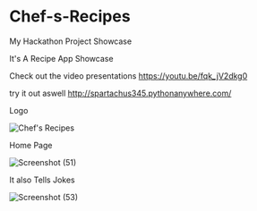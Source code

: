 # Chef-s-Recipes

My Hackathon Project Showcase

It's A Recipe App Showcase

Check out the video presentations
https://youtu.be/fqk_jV2dkg0

try it out aswell
http://spartachus345.pythonanywhere.com/

Logo


![Chef's Recipes](https://user-images.githubusercontent.com/106468069/230786427-a25119df-e3f1-4efb-ae51-7450ef684835.png)

Home Page


![Screenshot (51)](https://user-images.githubusercontent.com/106468069/230786450-1aceb912-f82e-47a5-8f81-67703a479f57.png)

It also Tells Jokes


![Screenshot (53)](https://user-images.githubusercontent.com/106468069/230786460-829bc7db-717a-49f8-aeb4-38d3219e1523.png)
